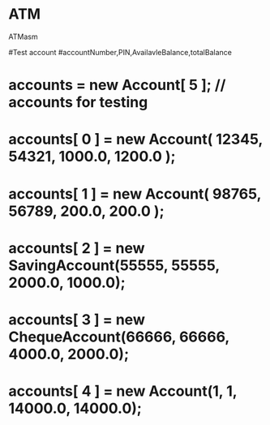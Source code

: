 # ATM
 ATMasm

#Test account
#accountNumber,PIN,AvailavleBalance,totalBalance
#        accounts = new Account[ 5 ]; //  accounts for testing
#        accounts[ 0 ] = new Account( 12345, 54321, 1000.0, 1200.0 );
#        accounts[ 1 ] = new Account( 98765, 56789, 200.0, 200.0 );  
#        accounts[ 2 ] = new SavingAccount(55555, 55555, 2000.0, 1000.0);
#        accounts[ 3 ] = new ChequeAccount(66666, 66666, 4000.0, 2000.0);
#        accounts[ 4 ] = new Account(1, 1, 14000.0, 14000.0);
